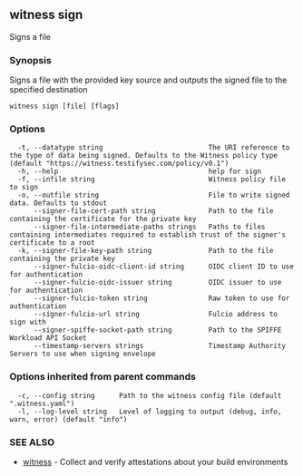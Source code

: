 ## witness sign

Signs a file

### Synopsis

Signs a file with the provided key source and outputs the signed file to the specified destination

```
witness sign [file] [flags]
```

### Options

```
  -t, --datatype string                          The URI reference to the type of data being signed. Defaults to the Witness policy type (default "https://witness.testifysec.com/policy/v0.1")
  -h, --help                                     help for sign
  -f, --infile string                            Witness policy file to sign
  -o, --outfile string                           File to write signed data. Defaults to stdout
      --signer-file-cert-path string             Path to the file containing the certificate for the private key
      --signer-file-intermediate-paths strings   Paths to files containing intermediates required to establish trust of the signer's certificate to a root
  -k, --signer-file-key-path string              Path to the file containing the private key
      --signer-fulcio-oidc-client-id string      OIDC client ID to use for authentication
      --signer-fulcio-oidc-issuer string         OIDC issuer to use for authentication
      --signer-fulcio-token string               Raw token to use for authentication
      --signer-fulcio-url string                 Fulcio address to sign with
      --signer-spiffe-socket-path string         Path to the SPIFFE Workload API Socket
      --timestamp-servers strings                Timestamp Authority Servers to use when signing envelope
```

### Options inherited from parent commands

```
  -c, --config string      Path to the witness config file (default ".witness.yaml")
  -l, --log-level string   Level of logging to output (debug, info, warn, error) (default "info")
```

### SEE ALSO

* [witness](witness.md)	 - Collect and verify attestations about your build environments

